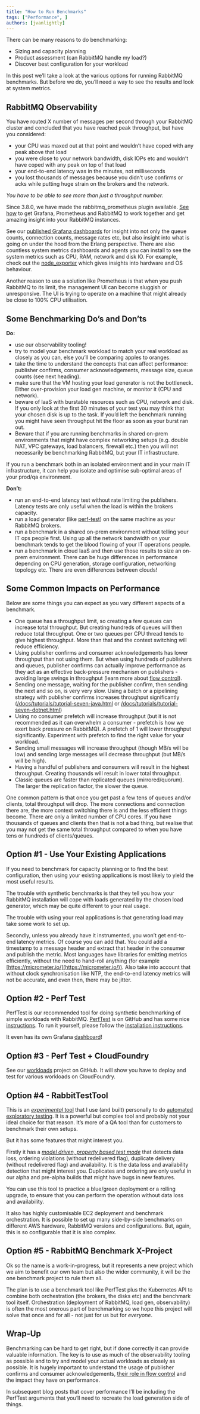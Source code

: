 ```yaml
---
title: "How to Run Benchmarks"
tags: ["Performance", ]
authors: [jvanlightly]
---
```


There can be many reasons to do benchmarking:

* Sizing and capacity planning
* Product assessment (can RabbitMQ handle my load?)
* Discover best configuration for your workload

In this post we’ll take a look at the various options for running RabbitMQ benchmarks. But before we do, you’ll need a way to see the results and look at system metrics.

<!-- truncate -->

## RabbitMQ Observability

You have routed X number of messages per second through your RabbitMQ cluster and concluded that you have reached peak throughput, but have you considered:

* your CPU was maxed out at that point and wouldn’t have coped with any peak above that load
* you were close to your network bandwidth, disk IOPs etc and wouldn’t have coped with any peak on top of that load
* your end-to-end latency was in the minutes, not milliseconds
* you lost thousands of messages because you didn’t use confirms or acks while putting huge strain on the brokers and the network.

*You have to be able to see more than just a throughput number.* 

Since 3.8.0, we have made the rabbitmq_prometheus plugin available. [See how](/docs/prometheus) to get Grafana, Prometheus and RabbitMQ to work together and get amazing insight into your RabbitMQ instances.

See our [published Grafana dashboards](https://grafana.com/orgs/rabbitmq) for insight into not only the queue counts, connection counts, message rates etc, but also insight into what is going on under the hood from the Erlang perspective. There are also countless system metrics dashboards and agents you can install to see the system metrics such as CPU, RAM, network and disk IO. For example, check out the [node_exporter](https://github.com/prometheus/node_exporter) which gives insights into hardware and OS behaviour.

Another reason to use a solution like Prometheus is that when you push RabbitMQ to its limit, the management UI can become sluggish or unresponsive. The UI is trying to operate on a machine that might already be close to 100% CPU utilisation.

## Some Benchmarking Do’s and Don’ts

**Do:**

* use our observability tooling!
* try to model your benchmark workload to match your real workload as closely as you can, else you’ll be comparing apples to oranges.
* take the time to understand the concepts that can affect performance: publisher confirms, consumer acknowledgements, message size, queue counts (see next heading).
* make sure that the VM hosting your load generator is not the bottleneck. Either over-provision your load gen machine, or monitor it (CPU and network).
* beware of IaaS with burstable resources such as CPU, network and disk. If you only look at the first 30 minutes of your test you may think that your chosen disk is up to the task. If you’d left the benchmark running you might have seen throughput hit the floor as soon as your burst ran out.
* Beware that if you are running benchmarks in shared on-prem environments that might have complex networking setups (e.g. double NAT, VPC gateways, load balancers, firewall etc.) then you will not necessarily be benchmarking RabbitMQ, but your IT infrastructure. 

If you run a benchmark both in an isolated environment and in your main IT infrastructure, it can help you isolate and optimise sub-optimal areas of your prod/qa environment.

**Don’t:**

* run an end-to-end latency test without rate limiting the publishers. Latency tests are only useful when the load is within the brokers capacity.
* run a load generator (like [perf-test](https://github.com/rabbitmq/rabbitmq-perf-test/)) on the same machine as your RabbitMQ brokers.
* run a benchmark in a shared on-prem environment without telling your IT ops people first. Using up all the network bandwidth on your benchmark tends to get the blood flowing of your IT operations people.
* run a benchmark in cloud IaaS and then use those results to size an on-prem environment. There can be huge differences in performance depending on CPU generation, storage configuration, networking topology etc. There are even differences between clouds!

## Some Common Impacts on Performance

Below are some things you can expect as you vary different aspects of a benchmark.

* One queue has a throughput limit, so creating a few queues can increase total throughput. But creating hundreds of queues will then reduce total throughput. One or two queues per CPU thread tends to give highest throughput. More than that and the context switching will reduce efficiency.
* Using publisher confirms and consumer acknowledgements has lower throughput than not using them. But when using hundreds of publishers and queues, publisher confirms can actually improve performance as they act as an effective back-pressure mechanism on publishers - avoiding large swings in throughput (learn more about [flow control](/blog/2020/05/04/quorum-queues-and-flow-control-the-concepts)).
* Sending one message, waiting for the publisher confirm, then sending the next and so on, is very very slow. Using a batch or a pipelining strategy with publisher confirms increases throughput significantly ([/docs/tutorials/tutorial-seven-java.html](/docs/tutorials/tutorial-seven-java) or [/docs/tutorials/tutorial-seven-dotnet.html](/docs/tutorials/tutorial-seven-dotnet))
* Using no consumer prefetch will increase throughput (but it is not recommended as it can overwhelm a consumer - prefetch is how we exert back pressure on RabbitMQ). A prefetch of 1 will lower throughput significantly. Experiment with prefetch to find the right value for your workload.
* Sending small messages will increase throughput (though MB/s will be low) and sending large messages will decrease throughput (but MB/s will be high).
* Having a handful of publishers and consumers will result in the highest throughput. Creating thousands will result in lower total throughput.
* Classic queues are faster than replicated queues (mirrored/quorum). The larger the replication factor, the slower the queue.

One common pattern is that once you get past a few tens of queues and/or clients, total throughput will drop. The more connections and connection there are, the more context switching there is and the less efficient things become. There are only a limited number of CPU cores. If you have thousands of queues and clients then that is not a bad thing, but realise that you may not get the same total throughput compared to when you have tens or hundreds of clients/queues.

## Option #1 - Use Your Existing Applications

If you need to benchmark for capacity planning or to find the best configuration, then using your existing applications is most likely to yield the most useful results.

The trouble with synthetic benchmarks is that they tell you how your RabbitMQ installation will cope with loads generated by the chosen load generator, which may be quite different to your real usage.

The trouble with using your real applications is that generating load may take some work to set up. 

Secondly, unless you already have it instrumented, you won’t get end-to-end latency metrics. Of course you can add that. You could add a timestamp to a message header and extract that header in the consumer and publish the metric. Most languages have libraries for emitting metrics efficiently, without the need to hand-roll anything (for example [https://micrometer.io/](https://micrometer.io/)). Also take into account that without clock synchronisation like NTP, the end-to-end latency metrics will not be accurate, and even then, there may be jitter.

## Option #2 - Perf Test

PerfTest is our recommended tool for doing synthetic benchmarking of simple workloads with RabbitMQ. [PerfTest](https://github.com/rabbitmq/rabbitmq-perf-test) is on GitHub and has some nice [instructions](https://rabbitmq.github.io/rabbitmq-perf-test/stable/htmlsingle/). To run it yourself, please follow the [installation instructions](https://rabbitmq.github.io/rabbitmq-perf-test/stable/htmlsingle/#installation). 

It even has its own Grafana [dashboard](https://grafana.com/grafana/dashboards/6566)! 

## Option #3 - Perf Test + CloudFoundry

See our [workloads](https://github.com/rabbitmq/workloads) project on GitHub. It will show you have to deploy and test for various workloads on CloudFoundry.

## Option #4 - RabbitTestTool

This is an [*experimental* tool](https://github.com/Vanlightly/RabbitTestTool) that I use (and built) personally to do [automated exploratory testing](https://jack-vanlightly.com/blog/2020/5/26/with-great-observation-comes-great-insight). It is a powerful but complex tool and probably not your ideal choice for that reason. It’s more of a QA tool than for customers to benchmark their own setups.

But it has some features that might interest you.

Firstly it has a [*model driven, property based test mode*](https://github.com/Vanlightly/RabbitTestTool/blob/master/benchmark/README.md#running-a-model-driven-property-based-test) that detects data loss, ordering violations (without redelivered flag), duplicate delivery (without redelivered flag) and availability. It is the data loss and availability detection that might interest you. Duplicates and ordering are only useful in our alpha and pre-alpha builds that might have bugs in new features.

You can use this tool to practice a blue/green deployment or a rolling upgrade, to ensure that you can perform the operation without data loss and availability.

It also has highly customisable EC2 deployment and benchmark orchestration. It is possible to set up many side-by-side benchmarks on different AWS hardware, RabbitMQ versions and configurations. But, again, this is so configurable that it is also complex.

## Option #5 - RabbitMQ Benchmark X-Project

Ok so the name is a work-in-progress, but it represents a new project which we aim to benefit our own team but also the wider community, it will be the one benchmark project to rule them all.

The plan is to use a benchmark tool like PerfTest plus the Kubernetes API to combine both orchestration (the brokers, the disks etc) and the benchmark tool itself. Orchestration (deployment of RabbitMQ, load gen, observability) is often the most onerous part of benchmarking so we hope this project will solve that once and for all - not just for us but for *everyone*.

## Wrap-Up

Benchmarking can be hard to get right, but if done correctly it can provide valuable information. The key is to use as much of the observability tooling as possible and to try and model your actual workloads as closely as possible. It is hugely important to understand the usage of publisher confirms and consumer acknowledgements, [their role in flow control](/blog/2020/05/14/quorum-queues-and-flow-control-single-queue-benchmarks) and the impact they have on performance.

In subsequent blog posts that cover performance I’ll be including the PerfTest arguments that you’ll need to recreate the load generation side of things.
